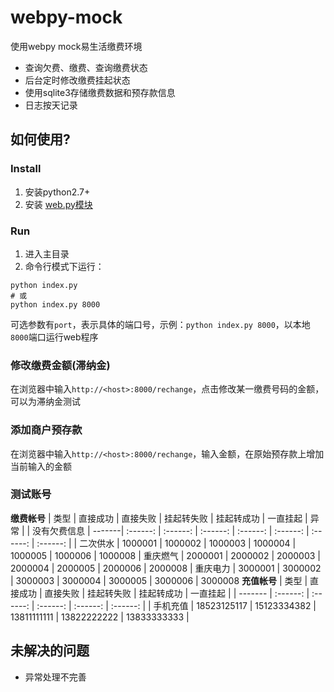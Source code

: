 webpy-mock
==========

使用webpy mock易生活缴费环境

- 查询欠费、缴费、查询缴费状态
- 后台定时修改缴费挂起状态
- 使用sqlite3存储缴费数据和预存款信息
- 日志按天记录


## **如何使用?**

### **Install**
1. 安装python2.7+
2. 安装 [web.py模块](http://webpy.org/static/web.py-0.37.tar.gz)

### **Run**
1. 进入主目录
2. 命令行模式下运行：
```shell
python index.py
# 或
python index.py 8000
```
可选参数有`port`，表示具体的端口号，示例：`python index.py 8000`，以本地`8000`端口运行web程序

### **修改缴费金额(滞纳金)**
在浏览器中输入`http://<host>:8000/rechange`，点击修改某一缴费号码的金额，可以为滞纳金测试

### **添加商户预存款**
在浏览器中输入`http://<host>:8000/rechange`，输入金额，在原始预存款上增加当前输入的金额

### **测试账号**
**缴费帐号**
| 类型    | 直接成功   | 直接失败   | 挂起转失败   | 挂起转成功   | 一直挂起   | 异常   |   | 没有欠费信息
| -------| :------:  | :------:  | :------:   | :------:   | :------:  | :------:   | :------:  |
| 二次供水 | 1000001  | 1000002   | 1000003    | 1000004     | 1000005  | 1000006    | 1000008
| 重庆燃气 | 2000001  | 2000002   | 2000003    | 2000004     | 2000005  | 2000006    | 2000008
| 重庆电力 | 3000001  | 3000002   | 3000003    | 3000004     | 3000005  | 3000006    | 3000008
**充值帐号**
| 类型     | 直接成功     | 直接失败     | 挂起转失败    | 挂起转成功    | 一直挂起   |
| ------- | :------:    | :------:    | :------:    | :------:    | :------:  |
| 手机充值 | 18523125117 | 15123334382 | 13811111111 | 13822222222 | 13833333333 |

## **未解决的问题**
+ 异常处理不完善
